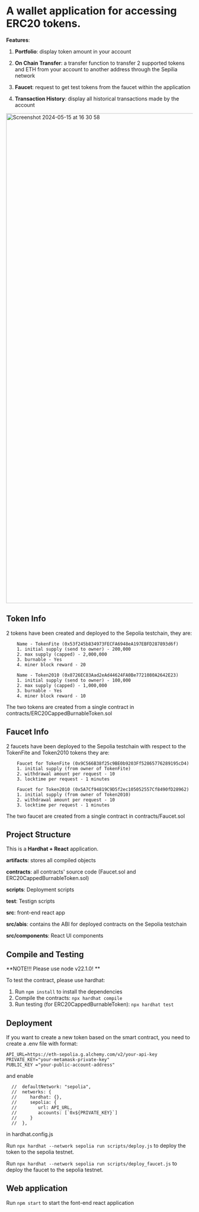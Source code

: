 # A wallet application for accessing ERC20 tokens.
**Features**: 

1. **Portfolio**: display token amount in your account
   
2. **On Chain Transfer**: a transfer function to transfer 2 supported tokens and ETH from your account to another address through the Sepilia network
   
3. **Faucet**: request to get test tokens from the faucet within the application
   
4. **Transaction History**: display all historical transactions made by the account

<img width="1320" alt="Screenshot 2024-05-15 at 16 30 58" src="https://github.com/RyanYuanyang/ERC20Wallet/assets/78694466/544f1f45-b4be-4bf4-9d86-64dc5b58706e">

## Token Info
2 tokens have been created and deployed to the Sepolia testchain, they are:

        Name - TokenFite (0x53f245b834973FECFA6948eA197EBFD287893d6f)
        1. initial supply (send to owner) - 200,000
        2. max supply (capped) - 2,000,000
        3. burnable - Yes
        4. miner block reward - 20

        Name - Token2010 (0x8726EC83Aad2eAd44624FA0Be7721080A2642E23)
        1. initial supply (send to owner) - 100,000
        2. max supply (capped) - 1,000,000
        3. burnable - Yes
        4. miner block reward - 10

The two tokens are created from a single contract in contracts/ERC20CappedBurnableToken.sol

## Faucet Info
2 faucets have been deployed to the Sepolia testchain with respect to the TokenFite and Token2010 tokens they are:

        Faucet for TokenFite (0x9C566B38f25c9BE0b9203Ff52865776289195cD4)
        1. initial supply (from owner of TokenFite)
        2. withdrawal amount per request - 10
        3. locktime per request - 1 minutes

        Faucet for Token2010 (0x5A7Cf94819C9D5f2ec105052557Cf8490fD28962)
        1. initial supply (from owner of Token2010)
        2. withdrawal amount per request - 10
        3. locktime per request - 1 minutes

The two faucet are created from a single contract in contracts/Faucet.sol

## Project Structure
This is a **Hardhat + React** application.

**artifacts**: stores all compiled objects

**contracts**: all contracts' source code (Faucet.sol and ERC20CappedBurnableToken.sol)

**scripts**: Deployment scripts

**test**: Testign scripts

**src**: front-end react app

**src/abis**: contains the ABI for deployed contracts on the Sepolia testchain

**src/components**: React UI components


## Compile and Testing
**NOTE!!!
Please use node v22.1.0!
**

To test the contract, please use hardhat:
1. Run ```npm install``` to install the dependencies
2. Compile the contracts: ```npx hardhat compile```
3. Run testing (for ERC20CappedBurnableToken): ```npx hardhat test```

## Deployment
If you want to create a new token based on the smart contract, you need to create a .env file with format:
 ```
API_URL=https://eth-sepolia.g.alchemy.com/v2/your-api-key
PRIVATE_KEY="your-metamask-private-key"
PUBLIC_KEY ="your-public-account-address" 
```
and enable   
```
  //  defaultNetwork: "sepolia",
  //  networks: {
  //     hardhat: {},
  //     sepolia: {
  //        url: API_URL,
  //        accounts: [`0x${PRIVATE_KEY}`]
  //     }
  //  },
```
in hardhat.config.js

Run ```npx hardhat --network sepolia run scripts/deploy.js``` to deploy the token to the sepolia testnet.

Run ```npx hardhat --network sepolia run scripts/deploy_faucet.js``` to deploy the faucet to the sepolia testnet.


## Web application

Run ```npm start``` to start the font-end react application
